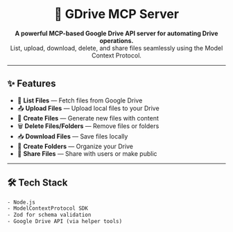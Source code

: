 <h1 align="center">📁 GDrive MCP Server</h1>

<p align="center">
  <b>A powerful MCP-based Google Drive API server for automating Drive operations.</b><br />
  List, upload, download, delete, and share files seamlessly using the Model Context Protocol.
</p>

---

## ✨ Features

- 📄 **List Files** — Fetch files from Google Drive
- 📤 **Upload Files** — Upload local files to your Drive
- 📝 **Create Files** — Generate new files with content
- 🗑️ **Delete Files/Folders** — Remove files or folders
- 📥 **Download Files** — Save files locally
- 📂 **Create Folders** — Organize your Drive
- 🔗 **Share Files** — Share with users or make public

---

## 🛠️ Tech Stack

```txt
- Node.js
- ModelContextProtocol SDK
- Zod for schema validation
- Google Drive API (via helper tools)
